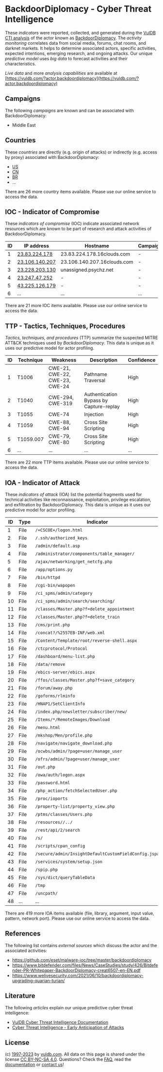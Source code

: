# BackdoorDiplomacy - Cyber Threat Intelligence

These _indicators_ were reported, collected, and generated during the [VulDB CTI analysis](https://vuldb.com/?kb.cti) of the actor known as [BackdoorDiplomacy](https://vuldb.com/?actor.backdoordiplomacy). The _activity monitoring_ correlates data from social media, forums, chat rooms, and darknet markets. It helps to determine associated actors, specific activities, expected intentions, emerging research, and ongoing attacks. Our unique _predictive model_ uses _big data_ to forecast activities and their characteristics.

_Live data_ and more _analysis capabilities_ are available at [https://vuldb.com/?actor.backdoordiplomacy](https://vuldb.com/?actor.backdoordiplomacy)

## Campaigns

The following _campaigns_ are known and can be associated with BackdoorDiplomacy:

* Middle East

## Countries

These _countries_ are directly (e.g. origin of attacks) or indirectly (e.g. access by proxy) associated with BackdoorDiplomacy:

* [US](https://vuldb.com/?country.us)
* [CN](https://vuldb.com/?country.cn)
* [BR](https://vuldb.com/?country.br)
* ...

There are 26 more country items available. Please use our online service to access the data.

## IOC - Indicator of Compromise

These _indicators of compromise_ (IOC) indicate associated network resources which are known to be part of research and attack activities of BackdoorDiplomacy.

ID | IP address | Hostname | Campaign | Confidence
-- | ---------- | -------- | -------- | ----------
1 | [23.83.224.178](https://vuldb.com/?ip.23.83.224.178) | 23.83.224.178.16clouds.com | - | High
2 | [23.106.140.207](https://vuldb.com/?ip.23.106.140.207) | 23.106.140.207.16clouds.com | - | High
3 | [23.228.203.130](https://vuldb.com/?ip.23.228.203.130) | unassigned.psychz.net | - | High
4 | [23.247.47.252](https://vuldb.com/?ip.23.247.47.252) | - | - | High
5 | [43.225.126.179](https://vuldb.com/?ip.43.225.126.179) | - | - | High
6 | ... | ... | ... | ...

There are 21 more IOC items available. Please use our online service to access the data.

## TTP - Tactics, Techniques, Procedures

_Tactics, techniques, and procedures_ (TTP) summarize the suspected MITRE ATT&CK techniques used by _BackdoorDiplomacy_. This data is unique as it uses our predictive model for actor profiling.

ID | Technique | Weakness | Description | Confidence
-- | --------- | -------- | ----------- | ----------
1 | T1006 | CWE-21, CWE-22, CWE-23, CWE-24 | Pathname Traversal | High
2 | T1040 | CWE-294, CWE-319 | Authentication Bypass by Capture-replay | High
3 | T1055 | CWE-74 | Injection | High
4 | T1059 | CWE-88, CWE-94 | Cross Site Scripting | High
5 | T1059.007 | CWE-79, CWE-80 | Cross Site Scripting | High
6 | ... | ... | ... | ...

There are 22 more TTP items available. Please use our online service to access the data.

## IOA - Indicator of Attack

These _indicators of attack_ (IOA) list the potential fragments used for technical activities like reconnaissance, exploitation, privilege escalation, and exfiltration by BackdoorDiplomacy. This data is unique as it uses our predictive model for actor profiling.

ID | Type | Indicator | Confidence
-- | ---- | --------- | ----------
1 | File | `/+CSCOE+/logon.html` | High
2 | File | `/.ssh/authorized_keys` | High
3 | File | `/admin/default.asp` | High
4 | File | `/administrator/components/table_manager/` | High
5 | File | `/ajax/networking/get_netcfg.php` | High
6 | File | `/app/options.py` | High
7 | File | `/bin/httpd` | Medium
8 | File | `/cgi-bin/wapopen` | High
9 | File | `/ci_spms/admin/category` | High
10 | File | `/ci_spms/admin/search/searching/` | High
11 | File | `/classes/Master.php?f=delete_appointment` | High
12 | File | `/classes/Master.php?f=delete_train` | High
13 | File | `/cms/print.php` | High
14 | File | `/concat?/%2557EB-INF/web.xml` | High
15 | File | `/Content/Template/root/reverse-shell.aspx` | High
16 | File | `/ctcprotocol/Protocol` | High
17 | File | `/dashboard/menu-list.php` | High
18 | File | `/data/remove` | Medium
19 | File | `/ebics-server/ebics.aspx` | High
20 | File | `/ffos/classes/Master.php?f=save_category` | High
21 | File | `/forum/away.php` | High
22 | File | `/goforms/rlminfo` | High
23 | File | `/HNAP1/SetClientInfo` | High
24 | File | `/index.php/newsletter/subscriber/new/` | High
25 | File | `/Items/*/RemoteImages/Download` | High
26 | File | `/menu.html` | Medium
27 | File | `/mkshop/Men/profile.php` | High
28 | File | `/navigate/navigate_download.php` | High
29 | File | `/ocwbs/admin/?page=user/manage_user` | High
30 | File | `/ofrs/admin/?page=user/manage_user` | High
31 | File | `/out.php` | Medium
32 | File | `/owa/auth/logon.aspx` | High
33 | File | `/password.html` | High
34 | File | `/php_action/fetchSelectedUser.php` | High
35 | File | `/proc/ioports` | High
36 | File | `/property-list/property_view.php` | High
37 | File | `/ptms/classes/Users.php` | High
38 | File | `/resources//../` | High
39 | File | `/rest/api/2/search` | High
40 | File | `/s/` | Low
41 | File | `/scripts/cpan_config` | High
42 | File | `/secure/admin/InsightDefaultCustomFieldConfig.jspa` | High
43 | File | `/services/system/setup.json` | High
44 | File | `/spip.php` | Medium
45 | File | `/sys/dict/queryTableData` | High
46 | File | `/tmp` | Low
47 | File | `/uncpath/` | Medium
48 | ... | ... | ...

There are 419 more IOA items available (file, library, argument, input value, pattern, network port). Please use our online service to access the data.

## References

The following list contains _external sources_ which discuss the actor and the associated activities:

* https://github.com/eset/malware-ioc/tree/master/backdoordiplomacy
* https://www.bitdefender.com/files/News/CaseStudies/study/426/Bitdefender-PR-Whitepaper-BackdoorDiplomacy-creat6507-en-EN.pdf
* https://www.welivesecurity.com/2021/06/10/backdoordiplomacy-upgrading-quarian-turian/

## Literature

The following _articles_ explain our unique predictive cyber threat intelligence:

* [VulDB Cyber Threat Intelligence Documentation](https://vuldb.com/?kb.cti)
* [Cyber Threat Intelligence - Early Anticipation of Attacks](https://www.scip.ch/en/?labs.20201022)

## License

(c) [1997-2023](https://vuldb.com/?kb.changelog) by [vuldb.com](https://vuldb.com/?kb.about). All data on this page is shared under the license [CC BY-NC-SA 4.0](https://creativecommons.org/licenses/by-nc-sa/4.0/). Questions? Check the [FAQ](https://vuldb.com/?kb.faq), read the [documentation](https://vuldb.com/?kb) or [contact us](https://vuldb.com/?contact)!
